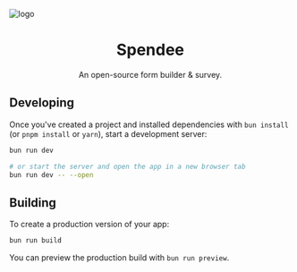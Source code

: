 ![logo]([https://github.com/fahreziadh/typehere/assets/20290953/22dd6bca-038e-4c98-af69-ef37df8c25aa](https://github.com/capstone-spendee/.github/blob/main/profile/spendee-logo.png))

<h1 align="center">Spendee</h1>
<p align="center">
  An open-source form builder & survey.
</p>

## Developing

Once you've created a project and installed dependencies with `bun install` (or `pnpm install` or `yarn`), start a development server:

```bash
bun run dev

# or start the server and open the app in a new browser tab
bun run dev -- --open
```

## Building

To create a production version of your app:

```bash
bun run build
```

You can preview the production build with `bun run preview`.
